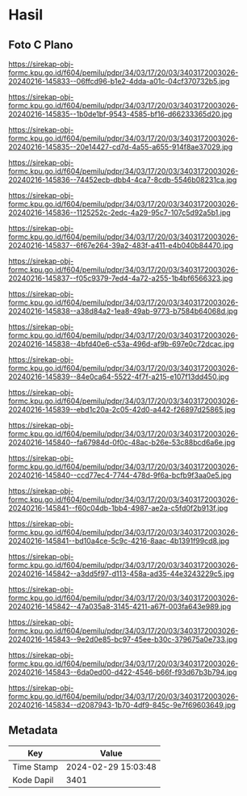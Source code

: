 # Hasil

## Foto C Plano

https://sirekap-obj-formc.kpu.go.id/f604/pemilu/pdpr/34/03/17/20/03/3403172003026-20240216-145833--06ffcd96-b1e2-4dda-a01c-04cf370732b5.jpg

https://sirekap-obj-formc.kpu.go.id/f604/pemilu/pdpr/34/03/17/20/03/3403172003026-20240216-145835--1b0de1bf-9543-4585-bf16-d66233365d20.jpg

https://sirekap-obj-formc.kpu.go.id/f604/pemilu/pdpr/34/03/17/20/03/3403172003026-20240216-145835--20e14427-cd7d-4a55-a655-914f8ae37029.jpg

https://sirekap-obj-formc.kpu.go.id/f604/pemilu/pdpr/34/03/17/20/03/3403172003026-20240216-145836--74452ecb-dbb4-4ca7-8cdb-5546b08231ca.jpg

https://sirekap-obj-formc.kpu.go.id/f604/pemilu/pdpr/34/03/17/20/03/3403172003026-20240216-145836--1125252c-2edc-4a29-95c7-107c5d92a5b1.jpg

https://sirekap-obj-formc.kpu.go.id/f604/pemilu/pdpr/34/03/17/20/03/3403172003026-20240216-145837--6f67e264-39a2-483f-a411-e4b040b84470.jpg

https://sirekap-obj-formc.kpu.go.id/f604/pemilu/pdpr/34/03/17/20/03/3403172003026-20240216-145837--f05c9379-7ed4-4a72-a255-1b4bf6566323.jpg

https://sirekap-obj-formc.kpu.go.id/f604/pemilu/pdpr/34/03/17/20/03/3403172003026-20240216-145838--a38d84a2-1ea8-49ab-9773-b7584b64068d.jpg

https://sirekap-obj-formc.kpu.go.id/f604/pemilu/pdpr/34/03/17/20/03/3403172003026-20240216-145838--4bfd40e6-c53a-496d-af9b-697e0c72dcac.jpg

https://sirekap-obj-formc.kpu.go.id/f604/pemilu/pdpr/34/03/17/20/03/3403172003026-20240216-145839--84e0ca64-5522-4f7f-a215-e107f13dd450.jpg

https://sirekap-obj-formc.kpu.go.id/f604/pemilu/pdpr/34/03/17/20/03/3403172003026-20240216-145839--ebd1c20a-2c05-42d0-a442-f26897d25865.jpg

https://sirekap-obj-formc.kpu.go.id/f604/pemilu/pdpr/34/03/17/20/03/3403172003026-20240216-145840--fa67984d-0f0c-48ac-b26e-53c88bcd6a6e.jpg

https://sirekap-obj-formc.kpu.go.id/f604/pemilu/pdpr/34/03/17/20/03/3403172003026-20240216-145840--ccd77ec4-7744-478d-9f6a-bcfb9f3aa0e5.jpg

https://sirekap-obj-formc.kpu.go.id/f604/pemilu/pdpr/34/03/17/20/03/3403172003026-20240216-145841--f60c04db-1bb4-4987-ae2a-c5fd0f2b913f.jpg

https://sirekap-obj-formc.kpu.go.id/f604/pemilu/pdpr/34/03/17/20/03/3403172003026-20240216-145841--bd10a4ce-5c9c-4216-8aac-4b1391f99cd8.jpg

https://sirekap-obj-formc.kpu.go.id/f604/pemilu/pdpr/34/03/17/20/03/3403172003026-20240216-145842--a3dd5f97-d113-458a-ad35-44e3243229c5.jpg

https://sirekap-obj-formc.kpu.go.id/f604/pemilu/pdpr/34/03/17/20/03/3403172003026-20240216-145842--47a035a8-3145-4211-a67f-003fa643e989.jpg

https://sirekap-obj-formc.kpu.go.id/f604/pemilu/pdpr/34/03/17/20/03/3403172003026-20240216-145843--9e2d0e85-bc97-45ee-b30c-379675a0e733.jpg

https://sirekap-obj-formc.kpu.go.id/f604/pemilu/pdpr/34/03/17/20/03/3403172003026-20240216-145843--6da0ed00-d422-4546-b66f-f93d67b3b794.jpg

https://sirekap-obj-formc.kpu.go.id/f604/pemilu/pdpr/34/03/17/20/03/3403172003026-20240216-145834--d2087943-1b70-4df9-845c-9e7f69603649.jpg


## Metadata

| Key        | Value               |
| ---------- | ------------------- |
| Time Stamp | 2024-02-29 15:03:48 |
| Kode Dapil | 3401                |



